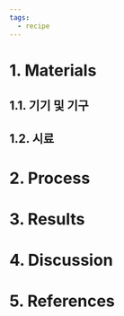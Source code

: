 ```yaml
---
tags:
  - recipe
---
```


# 1. Materials

## 1.1. 기기 및 기구

## 1.2. 시료

# 2. Process

# 3. Results

# 4. Discussion

# 5. References
